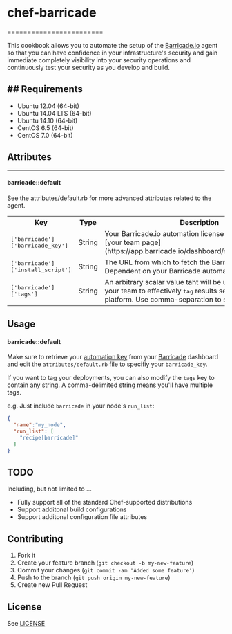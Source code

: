 # chef-barricade
========================

This cookbook allows you to automate the setup of the [Barricade.io](https://barricade.io) agent so that you can
have confidence in your infrastructure's security and gain immediate completely visibility into
your security operations and continuously test your security as you develop and build.

## Requirements
------------

- Ubuntu 12.04 (64-bit)
- Ubuntu 14.04 LTS (64-bit)
- Ubuntu 14.10 (64-bit)
- CentOS 6.5 (64-bit)
- CentOS 7.0 (64-bit)

## Attributes
----------

#### barricade::default
<table>
  <tr>
    <th>Key</th>
    <th>Type</th>
    <th>Description</th>
    <th>Default</th>
  </tr>
  <tr>
    <td><tt>['barricade']['barricade_key']</tt></td>
    <td>String</td>
    <td>Your Barricade.io automation license retrievable from [your team page](https://app.barricade.io/dashboard/settings/team/profile)</td>
    <td><tt>Required</tt></td>
  </tr>
  <tr>
    <td><tt>['barricade']['install_script']</tt></td>
    <td>String</td>
    <td>The URL from which to fetch the Barricade install script. Dependent on your Barricade automation key.</td>
    <td><tt></tt></td>
  </tr>
  <tr>
    <td><tt>['barricade']['tags']</tt></td>
    <td>String</td>
    <td>An arbitrary scalar value taht will be used by your and your team to effectively <tt>tag</tt> results sent to the Barricade platform. Use comma-separation to set multiple tags</td>
    <td><tt>prod, chef</tt></td>
  </tr>

See the attributes/default.rb for more advanced attributes related to the agent.

</table>

Usage
-----
#### barricade::default

Make sure to retrieve your [automation key](https://app.barricade.io/dashboard/settings/team/profile) from your [Barricade](https://app.barricade.io) dashboard and edit the `attributes/default.rb` file to specifiy your `barricade_key`. 

If you want to tag your deployments, you can also modify the `tags` key to contain any string. A comma-delimited string means you'll have multiple tags.

e.g.
Just include `barricade` in your node's `run_list`:

```json
{
  "name":"my_node",
  "run_list": [
    "recipe[barricade]"
  ]
}
```

## TODO

Including, but not limited to ...

* Fully support all of the standard Chef-supported distributions
* Support additonal build configurations
* Support additonal configuration file attributes


## Contributing

1. Fork it
2. Create your feature branch (`git checkout -b my-new-feature`)
3. Commit your changes (`git commit -am 'Added some feature'`)
4. Push to the branch (`git push origin my-new-feature`)
5. Create new Pull Request

## License

See [LICENSE](LICENSE.md)
